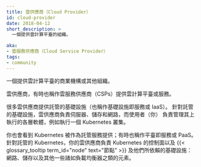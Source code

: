 ```yaml
---
title: 雲供應商（Cloud Provider）
id: cloud-provider
date: 2018-04-12
short_description: >
  一個提供雲計算平臺的組織。

aka:
- 雲服務供應商（Cloud Service Provider）
tags:
- community
---
```


<!--
---
title: Cloud Provider
id: cloud-provider
date: 2018-04-12
short_description: >
  An organization that offers a cloud computing platform.

aka:
- Cloud Service Provider
tags:
- community
---
-->

<!--
 A business or other organization that offers a cloud computing platform.
-->
 一個提供雲計算平臺的商業機構或其他組織。



<!--more-->

<!--
Cloud providers, sometimes called Cloud Service Providers (CSPs), offer
cloud computing platforms or services.

Many cloud providers offer managed infrastructure (also called
Infrastructure as a Service or IaaS).
With managed infrastructure the cloud provider is responsible for
servers, storage, and networking while you manage layers on top of that
such as running a Kubernetes cluster.

You can also find Kubernetes as a managed service; sometimes called
Platform as a Service, or PaaS. With managed Kubernetes, your
cloud provider is responsible for the Kubernetes control plane as well
as the {{< glossary_tooltip term_id="node" text="nodes" >}} and the
infrastructure they rely on: networking, storage, and possibly other
elements such as load balancers.
-->
雲供應商，有時也稱作雲服務供應商（CSPs）提供雲計算平臺或服務。

很多雲供應商提供託管的基礎設施（也稱作基礎設施即服務或 IaaS）。
針對託管的基礎設施，雲供應商負責伺服器、儲存和網路，而使用者（你）
負責管理其上執行的各層軟體，例如執行一個 Kubernetes 叢集。

你也會看到 Kubernetes 被作為託管服務提供；有時也稱作平臺即服務或 PaaS。
針對託管的 Kubernetes，你的雲供應商負責 Kubernetes 的控制面以及
 {{< glossary_tooltip term_id="node" text="節點" >}} 及他們所依賴的基礎設施：
網路、儲存以及其他一些諸如負載均衡器之類的元素。

